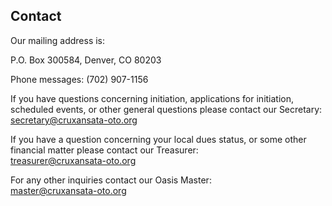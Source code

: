 <h2>Contact</h2>

<!-- Add Later

Email Subscription
Slack
Social Media
Phone Number
Mailing Address
Email Addresses

-->

<p>Our mailing address is:</p>
<p>P.O. Box 300584, Denver, CO 80203</p>
<p>Phone messages: (702) 907-1156</p>
<p>If you have questions concerning initiation, applications for initiation, scheduled events, or other general questions please contact our Secretary:<br><a href="mailto:secretary@cruxansata-oto.org">secretary@cruxansata-oto.org</a></p>
<p>If you have a question concerning your local dues status, or some other financial matter please contact our Treasurer:<br><a href="mailto:treasurer@cruxansata-oto.org">treasurer@cruxansata-oto.org</a></p>
<p>For any other inquiries contact our Oasis Master:<br><a href="mailto:master@cruxansata-oto.org">master@cruxansata-oto.org</a></p>
